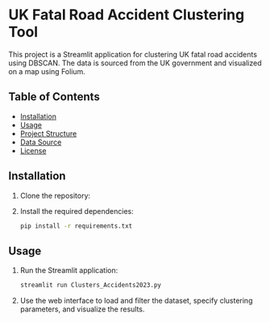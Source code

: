 # UK Fatal Road Accident Clustering Tool

This project is a Streamlit application for clustering UK fatal road accidents using DBSCAN.
The data is sourced from the UK government and visualized on a map using Folium.

## Table of Contents

- [Installation](#installation)
- [Usage](#usage)
- [Project Structure](#project-structure)
- [Data Source](#data-source)
- [License](#license)

## Installation

1. Clone the repository:
    
2. Install the required dependencies:
    ```sh
    pip install -r requirements.txt
    ```

## Usage

1. Run the Streamlit application:
    ```sh
    streamlit run Clusters_Accidents2023.py
    ```

2. Use the web interface to load and filter the dataset, specify clustering parameters, and visualize the results.